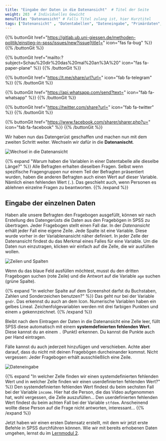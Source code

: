 ```yaml
---
title: "Eingabe der Daten in die Datenansicht"  # Titel der Seite
weight: 203  # Individuelles Gewicht 
menuTitle: "Datenansicht" # Falls Titel zulang ist, hier Kurztitel
tags: ["Datenansicht" , "Datentabellen", "Dateneingabe", "Primärdaten", "userdefinierter fehlender Wert", "systemdefinierter fehlender Wert"]  # Tags hiereinsetzen; Kurzwort, was auf der Seite passsiert
---
```


{{% buttonGit href="https://gitlab.ub.uni-giessen.de/methoden-politik/einstieg-in-spss/issues/new?issue[title]=" icon="fas fa-bug" %}} {{% /buttonGit %}} 

{{% buttonGit href="mailto:?subject=Schau%20dir%20das%20mal%20an%3A%20" icon="fas fa-paper-plane" %}} {{% /buttonGit %}}

{{% buttonGit href="https://t.me/share/url?url=" icon="fab fa-telegram" %}} {{% /buttonGit %}}

{{% buttonGit href="https://api.whatsapp.com/send?text=" icon="fab fa-whatsapp" %}} {{% /buttonGit %}}

{{% buttonGit href="https://twitter.com/share?url=" icon="fab fa-twitter" %}} {{% /buttonGit %}}

{{% buttonGit href="https://www.facebook.com/sharer/sharer.php?u=" icon="fab fa-facebook" %}} {{% /buttonGit %}}

Wir haben nun das Datengerüst geschaffen und machen nun mit dem zweiten Schritt weiter. Wechseln wir dafür in die **Datenanischt**.

![Wechsel in die Datenansicht](../gif/datenansicht1.gif)

{{% expand \"Warum haben die Variablen in einer Datentabelle alle dieselbe Länge?\" %}}
Alle Befragten erhalten dieselben Fragen. Selbst wenn spezifische Fragengruppen nur einem Teil der Befragten präsentiert wurden, haben die anderen Befragten auch einen Wert auf dieser Variable. Nämlich einen fehlenden Wert (`.`). Das geschieht auch, wenn Personen es ablehnen einzelne Fragen zu beantworten. 
{{% /expand %}}

## Eingabe der einzelnen Daten
Haben alle unsere Befragten den Fragebogen ausgefüllt, können wir nach Erstellung des Datengerüsts die Daten aus den Fragebögen in SPSS zu übertragen. Jeder Fragebogen stellt einen Fall dar. In der *Datenansicht* erhält jeder Fall eine eigene Zeile. Jede Spalte ist eine Variable. Diese wurde vorher in der Variablenansicht näher definiert. In jeder Zelle der Datenansicht findest du das Merkmal eines Falles für eine Variable. Um die Daten nun einzutragen, klicken wir einfach auf die Zelle, die wir ausfüllen wollen.

![Zeilen und Spalten](../img/zeilenspalten.png)

Wenn du das blaue Feld ausfüllen möchtest, musst du den dritten Fragebogen suchen (rote Zeile) und die Antwort auf die Variable `age` suchen (grüne Spalte). 

{{% expand \"In welcher Spalte auf dem Screenshot darfst du Buchstaben, Zahlen und Sonderzeichen benutzen?\" %}}
Das geht nur bei der Variable `gndr`. Das erkennst du auch an dem Icon. Numerische Variablen haben ein gelbes Lineal. Zeichenfolgevariablen werden mit drei farbigen Punkten und einem `a` gekennzeichnet. 
{{% /expand %}}

Bleibt nach dem Eintragen der Daten in die Datenansicht eine Zelle leer, füllt SPSS diese automatisch mit einem **systemdefinierten fehlenden Wert**. Diese kannst du an einem `.` (Punkt) erkennen. Du kannst die Punkte auch per Hand eintragen.

Fälle kannst du auch jederzeit hinzufügen und verschieben. Achte aber darauf, dass du nicht mit deinen Fragebögen durcheinander kommst. Nicht vergessen: Jeder Fragebogen erhält ausschließlich eine Zeile.

![Dateneingabe](../gif/dateneingabe.gif)

{{% expand \"In welcher Zelle finden wir einen systemdefinierten fehlenden Wert und in welcher Zelle finden wir einen userdefinierten fehlenden Wert?\" %}}
Den systemdefinierten fehlenden Wert findest du beim sechsten Fall bei der Variable `income`. Hier hat die Person, die das Video aufgenommen hat, wohl vergessen, die Zelle auszufüllen...
Den userdefinierten fehlenden Wert findest du beim achten Fall bei der Variable `stfdem`. Anscheinend wollte diese Person auf die Frage nicht antworten, interessant...
{{% /expand %}}

Jetzt haben wir einen ersten Datensatz erstellt, mit dem wir jetzt erste Befehle in SPSS durchführen können. Wie wir mit bereits erhobenen Daten umgehen, lernst du im [Lernmodul 2](https://lehre.bpkleer.de/statsplus).